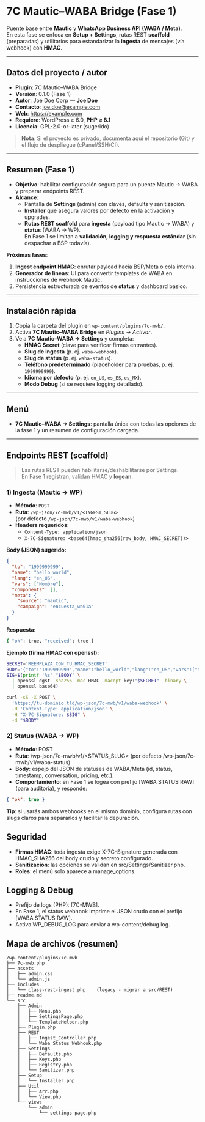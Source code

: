 # 7C Mautic–WABA Bridge (Fase 1)

Puente base entre **Mautic** y **WhatsApp Business API (WABA / Meta)**.  
En esta fase se enfoca en **Setup + Settings**, rutas REST **scaffold** (preparadas) y utilitarios para estandarizar la **ingesta** de mensajes (vía webhook) con **HMAC**.

---

## Datos del proyecto / autor
- **Plugin**: 7C Mautic–WABA Bridge  
- **Versión**: 0.1.0 (Fase 1)  
- **Autor**: Joe Doe Corp — **Joe Doe**  
- **Contacto**: <joe.doe@example.com>  
- **Web**: https://example.com  
- **Requiere**: WordPress ≥ 6.0, **PHP ≥ 8.1**  
- **Licencia**: GPL-2.0-or-later (sugerido)

> **Nota**: Si el proyecto es privado, documenta aquí el repositorio (Git) y el flujo de despliegue (cPanel/SSH/CI).

---

## Resumen (Fase 1)
- **Objetivo**: habilitar configuración segura para un puente Mautic → WABA y preparar endpoints REST.  
- **Alcance**:
  - Pantalla de **Settings** (admin) con claves, defaults y sanitización.
  - **Installer** que asegura valores por defecto en la activación y upgrades.
  - **Rutas REST scaffold** para **ingesta** (payload tipo Mautic → WABA) y **status** (WABA → WP).  
    En Fase 1 se limitan a **validación, logging y respuesta estándar** (sin despachar a BSP todavía).

**Próximas fases**:
1. **Ingest endpoint HMAC**: enrutar payload hacia BSP/Meta o cola interna.  
2. **Generador de líneas**: UI para convertir templates de WABA en instrucciones de webhook Mautic.  
3. Persistencia estructurada de eventos de **status** y dashboard básico.

---

## Instalación rápida
1. Copia la carpeta del plugin en `wp-content/plugins/7c-mwb/`.  
2. Activa **7C Mautic–WABA Bridge** en *Plugins* → *Activar*.  
3. Ve a **7C Mautic–WABA → Settings** y completa:
   - **HMAC Secret** (clave para verificar firmas entrantes).
   - **Slug de ingesta** (p. ej. `waba-webhook`).
   - **Slug de status** (p. ej. `waba-status`).
   - **Teléfono predeterminado** (placeholder para pruebas, p. ej. `1999999999`).
   - **Idioma por defecto** (p. ej. `en_US`, `es_ES`, `es_MX`).
   - **Modo Debug** (si se requiere logging detallado).

---

## Menú
- **7C Mautic–WABA → Settings**: pantalla única con todas las opciones de la fase 1 y un resumen de configuración cargada.

---

## Endpoints REST (scaffold)

> Las rutas REST pueden habilitarse/deshabilitarse por Settings.  
> En Fase 1 registran, validan HMAC y **logean**.

### 1) Ingesta (Mautic → WP)
- **Método**: `POST`  
- **Ruta**: `/wp-json/7c-mwb/v1/<INGEST_SLUG>`  
  (por defecto `/wp-json/7c-mwb/v1/waba-webhook`)  
- **Headers requeridos**:
  - `Content-Type: application/json`
  - `X-7C-Signature: <base64(hmac_sha256(raw_body, HMAC_SECRET))>`

**Body (JSON) sugerido:**
```json
{
  "to": "1999999999",
  "name": "hello_world",
  "lang": "en_US",
  "vars": ["Nombre"],
  "components": [],
  "meta": {
    "source": "mautic",
    "campaign": "encuesta_wa01a"
  }
}
```

**Respuesta:**
```bash
{ "ok": true, "received": true }
```

**Ejemplo (firma HMAC con openssl):**
```bash
SECRET='REEMPLAZA_CON_TU_HMAC_SECRET'
BODY='{"to":"1999999999","name":"hello_world","lang":"en_US","vars":["Nombre"]}'
SIG=$(printf '%s' "$BODY" \
  | openssl dgst -sha256 -mac HMAC -macopt key:"$SECRET" -binary \
  | openssl base64)

curl -sS -X POST \
  'https://tu-dominio.tld/wp-json/7c-mwb/v1/waba-webhook' \
  -H 'Content-Type: application/json' \
  -H "X-7C-Signature: $SIG" \
  -d "$BODY"
```

### 2) Status (WABA → WP)
- **Método**: POST
- **Ruta**: /wp-json/7c-mwb/v1/<STATUS_SLUG>
(por defecto /wp-json/7c-mwb/v1/waba-status)
- **Body**: espejo del JSON de statuses de WABA/Meta (id, status, timestamp, conversation, pricing, etc.).
- **Comportamiento**: en Fase 1 se logea con prefijo [WABA STATUS RAW] (para auditoría), y responde:

```json
{ "ok": true }
```

**Tip**: si usarás ambos webhooks en el mismo dominio, configura rutas con slugs claros para separarlos y facilitar la depuración.

## Seguridad
- **Firmas HMAC**: toda ingesta exige X-7C-Signature generada con HMAC_SHA256 del body crudo y secreto configurado.
- **Sanitización**: las opciones se validan en src/Settings/Sanitizer.php.
-  **Roles**: el menú solo aparece a manage_options.

## Logging & Debug
- Prefijo de logs (PHP): [7C-MWB].
- En Fase 1, el status webhook imprime el JSON crudo con el prefijo [WABA STATUS RAW].
- Activa WP_DEBUG_LOG para enviar a wp-content/debug.log.

## Mapa de archivos (resumen)
```text
/wp-content/plugins/7c-mwb
├── 7c-mwb.php
├── assets
│   ├── admin.css
│   └── admin.js
├── includes
│   └── class-rest-ingest.php    (legacy - migrar a src/REST)
├── readme.md
└── src
    ├── Admin
    │   ├── Menu.php
    │   ├── SettingsPage.php
    │   └── TemplateHelper.php
    ├── Plugin.php
    ├── REST
    │   ├── Ingest_Controller.php
    │   └── Waba_Status_Webhook.php
    ├── Settings
    │   ├── Defaults.php
    │   ├── Keys.php
    │   ├── Registry.php
    │   └── Sanitizer.php
    ├── Setup
    │   └── Installer.php
    ├── Util
    │   ├── Arr.php
    │   └── View.php
    └── views
        └── admin
            └── settings-page.php
```
